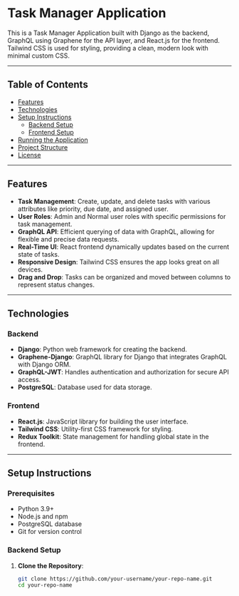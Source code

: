 # Task Manager Application

This is a Task Manager Application built with Django as the backend, GraphQL using Graphene for the API layer, and React.js for the frontend. Tailwind CSS is used for styling, providing a clean, modern look with minimal custom CSS.

---

## Table of Contents

- [Features](#features)
- [Technologies](#technologies)
- [Setup Instructions](#setup-instructions)
  - [Backend Setup](#backend-setup)
  - [Frontend Setup](#frontend-setup)
- [Running the Application](#running-the-application)
- [Project Structure](#project-structure)
- [License](#license)

---

## Features

- **Task Management**: Create, update, and delete tasks with various attributes like priority, due date, and assigned user.
- **User Roles**: Admin and Normal user roles with specific permissions for task management.
- **GraphQL API**: Efficient querying of data with GraphQL, allowing for flexible and precise data requests.
- **Real-Time UI**: React frontend dynamically updates based on the current state of tasks.
- **Responsive Design**: Tailwind CSS ensures the app looks great on all devices.
- **Drag and Drop**: Tasks can be organized and moved between columns to represent status changes.

---

## Technologies

### Backend
- **Django**: Python web framework for creating the backend.
- **Graphene-Django**: GraphQL library for Django that integrates GraphQL with Django ORM.
- **GraphQL-JWT**: Handles authentication and authorization for secure API access.
- **PostgreSQL**: Database used for data storage.

### Frontend
- **React.js**: JavaScript library for building the user interface.
- **Tailwind CSS**: Utility-first CSS framework for styling.
- **Redux Toolkit**: State management for handling global state in the frontend.

---

## Setup Instructions

### Prerequisites
- Python 3.9+
- Node.js and npm
- PostgreSQL database
- Git for version control

### Backend Setup

1. **Clone the Repository**:
   ```bash
   git clone https://github.com/your-username/your-repo-name.git
   cd your-repo-name
